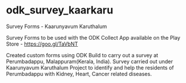 # odk_survey_kaarkaru
Survey Forms - Kaarunyavum Karuthalum

Survey Forms to be used with the ODK Collect App available on the Play Store - https://goo.gl/TaVbNT

Created custom forms using ODK Build to carry out a survey at Perumbadappu, Malappuram(Kerala, India).
Survey carried out under Kaarunyavum Karuthalum Project to identify and help the residents of Perumbadappu with Kidney, Heart, Cancer related diseases.
